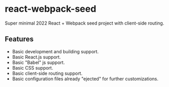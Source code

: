 # react-webpack-seed

Super minimal 2022 React + Webpack seed project with client-side routing.

## Features

- Basic development and building support.
- Basic React.js support.
- Basic "Babel" js support.
- Basic CSS support.
- Basic client-side routing support.
- Basic configuration files already "ejected" for further customizations.
